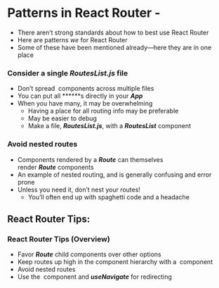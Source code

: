 # Patterns in React Router -

- There aren’t strong standards about how to best use React Router
- Here are patterns *we* for React Router
- Some of these have been mentioned already—here they are in one place

### Consider a single *RoutesList.js* file
- Don’t spread ***<Route>*** components across multiple files
- You can put all ***<Route>***s directly in your ***App***
- When you have many, it may be overwhelming
    - Having a place for all routing info may be preferable
    - May be easier to debug
    - Make a file, ***RoutesList.js***, with a ***RoutesList*** component

### Avoid nested routes
- Components rendered by a ***Route*** can themselves render ***Route*** components
- An example of nested routing, and is generally confusing and error prone
- Unless you need it, don’t nest your routes!
    - You’ll often end up with spaghetti code and a headache

## React Router Tips:

### React Router Tips (Overview)
- Favor ***Route*** child components over other options
- Keep routes up high in the component hierarchy with a ***<Routes>*** component
- Avoid nested routes
- Use the ***<Navigate>*** component and ***useNavigate*** for redirecting
